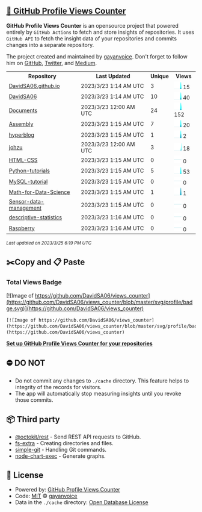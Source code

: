## [🚀 GitHub Profile Views Counter](https://github.com/gayanvoice/github-profile-views-counter)
**GitHub Profile Views Counter** is an opensource project that powered entirely by  `GitHub Actions` to fetch and store insights of repositories.
It uses `GitHub API` to fetch the insight data of your repositories and commits changes into a separate repository.

The project created and maintained by [gayanvoice](https://github.com/gayanvoice). Don't forget to follow him on [GitHub](https://github.com/gayanvoice), [Twitter](https://twitter.com/gayanvoice), and [Medium](https://gayanvoice.medium.com/).

<table>
	<tr>
		<th>
			Repository
		</th>
		<th>
			Last Updated
		</th>
		<th>
			Unique
		</th>
		<th>
			Views
		</th>
	</tr>
	<tr>
		<td>
			<a href="https://github.com/DavidSA06/views_counter/tree/master/readme/381216552/year.md">
				DavidSA06.github.io
			</a>
		</td>
		<td>
			2023/3/23 1:14 AM UTC
		</td>
		<td>
			3
		</td>
		<td>
			<img alt="Response time graph" src="https://github.com/DavidSA06/views_counter/raw/master/graph/381216552/small/year.png" height="20"> 15
		</td>
	</tr>
	<tr>
		<td>
			<a href="https://github.com/DavidSA06/views_counter/tree/master/readme/381531524/year.md">
				DavidSA06
			</a>
		</td>
		<td>
			2023/3/23 1:14 AM UTC
		</td>
		<td>
			10
		</td>
		<td>
			<img alt="Response time graph" src="https://github.com/DavidSA06/views_counter/raw/master/graph/381531524/small/year.png" height="20"> 40
		</td>
	</tr>
	<tr>
		<td>
			<a href="https://github.com/DavidSA06/views_counter/tree/master/readme/392170425/year.md">
				Documents
			</a>
		</td>
		<td>
			2023/3/23 12:00 AM UTC
		</td>
		<td>
			24
		</td>
		<td>
			<img alt="Response time graph" src="https://github.com/DavidSA06/views_counter/raw/master/graph/392170425/small/year.png" height="20"> 152
		</td>
	</tr>
	<tr>
		<td>
			<a href="https://github.com/DavidSA06/views_counter/tree/master/readme/384305617/year.md">
				Assembly
			</a>
		</td>
		<td>
			2023/3/23 1:15 AM UTC
		</td>
		<td>
			7
		</td>
		<td>
			<img alt="Response time graph" src="https://github.com/DavidSA06/views_counter/raw/master/graph/384305617/small/year.png" height="20"> 20
		</td>
	</tr>
	<tr>
		<td>
			<a href="https://github.com/DavidSA06/views_counter/tree/master/readme/379145148/year.md">
				hyperblog
			</a>
		</td>
		<td>
			2023/3/23 1:15 AM UTC
		</td>
		<td>
			1
		</td>
		<td>
			<img alt="Response time graph" src="https://github.com/DavidSA06/views_counter/raw/master/graph/379145148/small/year.png" height="20"> 2
		</td>
	</tr>
	<tr>
		<td>
			<a href="https://github.com/DavidSA06/views_counter/tree/master/readme/551026346/year.md">
				johzu
			</a>
		</td>
		<td>
			2023/3/23 12:00 AM UTC
		</td>
		<td>
			3
		</td>
		<td>
			<img alt="Response time graph" src="https://github.com/DavidSA06/views_counter/raw/master/graph/551026346/small/year.png" height="20"> 18
		</td>
	</tr>
	<tr>
		<td>
			<a href="https://github.com/DavidSA06/views_counter/tree/master/readme/533133438/year.md">
				HTML-CSS
			</a>
		</td>
		<td>
			2023/3/23 1:15 AM UTC
		</td>
		<td>
			0
		</td>
		<td>
			<img alt="Response time graph" src="https://github.com/DavidSA06/views_counter/raw/master/graph/533133438/small/year.png" height="20"> 0
		</td>
	</tr>
	<tr>
		<td>
			<a href="https://github.com/DavidSA06/views_counter/tree/master/readme/392861972/year.md">
				Python-tutorials
			</a>
		</td>
		<td>
			2023/3/23 1:15 AM UTC
		</td>
		<td>
			5
		</td>
		<td>
			<img alt="Response time graph" src="https://github.com/DavidSA06/views_counter/raw/master/graph/392861972/small/year.png" height="20"> 53
		</td>
	</tr>
	<tr>
		<td>
			<a href="https://github.com/DavidSA06/views_counter/tree/master/readme/418991850/year.md">
				MySQL-tutorial
			</a>
		</td>
		<td>
			2023/3/23 1:15 AM UTC
		</td>
		<td>
			0
		</td>
		<td>
			<img alt="Response time graph" src="https://github.com/DavidSA06/views_counter/raw/master/graph/418991850/small/year.png" height="20"> 0
		</td>
	</tr>
	<tr>
		<td>
			<a href="https://github.com/DavidSA06/views_counter/tree/master/readme/409003429/year.md">
				Math-for-Data-Science
			</a>
		</td>
		<td>
			2023/3/23 1:15 AM UTC
		</td>
		<td>
			1
		</td>
		<td>
			<img alt="Response time graph" src="https://github.com/DavidSA06/views_counter/raw/master/graph/409003429/small/year.png" height="20"> 1
		</td>
	</tr>
	<tr>
		<td>
			<a href="https://github.com/DavidSA06/views_counter/tree/master/readme/389237892/year.md">
				Sensor-data-management
			</a>
		</td>
		<td>
			2023/3/23 1:15 AM UTC
		</td>
		<td>
			0
		</td>
		<td>
			<img alt="Response time graph" src="https://github.com/DavidSA06/views_counter/raw/master/graph/389237892/small/year.png" height="20"> 0
		</td>
	</tr>
	<tr>
		<td>
			<a href="https://github.com/DavidSA06/views_counter/tree/master/readme/402182945/year.md">
				descriptive-statistics
			</a>
		</td>
		<td>
			2023/3/23 1:16 AM UTC
		</td>
		<td>
			0
		</td>
		<td>
			<img alt="Response time graph" src="https://github.com/DavidSA06/views_counter/raw/master/graph/402182945/small/year.png" height="20"> 0
		</td>
	</tr>
	<tr>
		<td>
			<a href="https://github.com/DavidSA06/views_counter/tree/master/readme/384545000/year.md">
				Raspberry
			</a>
		</td>
		<td>
			2023/3/23 1:16 AM UTC
		</td>
		<td>
			0
		</td>
		<td>
			<img alt="Response time graph" src="https://github.com/DavidSA06/views_counter/raw/master/graph/384545000/small/year.png" height="20"> 0
		</td>
	</tr>
</table>

<small><i>Last updated on 2023/3/25 6:19 PM UTC</i></small>

## ✂️Copy and 📋 Paste
### Total Views Badge
[![Image of https://github.com/DavidSA06/views_counter](https://github.com/DavidSA06/views_counter/blob/master/svg/profile/badge.svg)](https://github.com/DavidSA06/views_counter)

```readme
[![Image of https://github.com/DavidSA06/views_counter](https://github.com/DavidSA06/views_counter/blob/master/svg/profile/badge.svg)](https://github.com/DavidSA06/views_counter)
```
[**Set up GitHub Profile Views Counter for your repositories**](https://github.com/gayanvoice/github-profile-views-counter)
## ⛔ DO NOT
- Do not commit any changes to `./cache` directory. This feature helps to integrity of the records for visitors.
- The app will automatically stop measuring insights until you revoke those commits.
## 📦 Third party

- [@octokit/rest](https://www.npmjs.com/package/@octokit/rest) - Send REST API requests to GitHub.
- [fs-extra](https://www.npmjs.com/package/fs-extra) - Creating directories and files.
- [simple-git](https://www.npmjs.com/package/simple-git) - Handling Git commands.
- [node-chart-exec](https://www.npmjs.com/package/node-chart-exec) - Generate graphs.
## 📄 License
- Powered by: [GitHub Profile Views Counter](https://github.com/gayanvoice/github-profile-views-counter)
- Code: [MIT](./LICENSE) © [gayanvoice](https://github.com/gayanvoice)
- Data in the `./cache` directory: [Open Database License](https://opendatacommons.org/licenses/odbl/1-0/)
